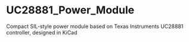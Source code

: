 # UC28881_Power_Module
Compact SIL-style power module based on Texas Instruments UC28881 controller, designed in KiCad
